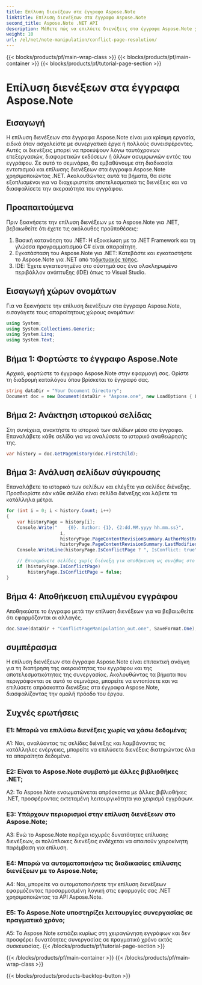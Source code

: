 ```yaml
---
title: Επίλυση διενέξεων στα έγγραφα Aspose.Note
linktitle: Επίλυση διενέξεων στα έγγραφα Aspose.Note
second_title: Aspose.Note .NET API
description: Μάθετε πώς να επιλύετε διενέξεις στα έγγραφα Aspose.Note χρησιμοποιώντας .NET. Οδηγός βήμα προς βήμα για αποτελεσματική επίλυση συγκρούσεων.
weight: 10
url: /el/net/note-manipulation/conflict-page-resolution/
---
```


{{< blocks/products/pf/main-wrap-class >}}
{{< blocks/products/pf/main-container >}}
{{< blocks/products/pf/tutorial-page-section >}}

# Επίλυση διενέξεων στα έγγραφα Aspose.Note

## Εισαγωγή

Η επίλυση διενέξεων στα έγγραφα Aspose.Note είναι μια κρίσιμη εργασία, ειδικά όταν ασχολείστε με συνεργατικά έργα ή πολλούς συνεισφέροντες. Αυτές οι διενέξεις μπορεί να προκύψουν λόγω ταυτόχρονων επεξεργασιών, διαφορετικών εκδόσεων ή άλλων ασυμφωνιών εντός του εγγράφου. Σε αυτό το σεμινάριο, θα εμβαθύνουμε στη διαδικασία εντοπισμού και επίλυσης διενέξεων στα έγγραφα Aspose.Note χρησιμοποιώντας .NET. Ακολουθώντας αυτά τα βήματα, θα είστε εξοπλισμένοι για να διαχειριστείτε αποτελεσματικά τις διενέξεις και να διασφαλίσετε την ακεραιότητα του εγγράφου.

## Προαπαιτούμενα

Πριν ξεκινήσετε την επίλυση διενέξεων με το Aspose.Note για .NET, βεβαιωθείτε ότι έχετε τις ακόλουθες προϋποθέσεις:

1. Βασική κατανόηση του .NET: Η εξοικείωση με το .NET Framework και τη γλώσσα προγραμματισμού C# είναι απαραίτητη.
2.  Εγκατάσταση του Aspose.Note για .NET: Κατεβάστε και εγκαταστήστε το Aspose.Note για .NET από το[δικτυακός τόπος](https://releases.aspose.com/note/net/).
3. IDE: Έχετε εγκατεστημένο στο σύστημά σας ένα ολοκληρωμένο περιβάλλον ανάπτυξης (IDE) όπως το Visual Studio.

## Εισαγωγή χώρων ονομάτων

Για να ξεκινήσετε την επίλυση διενέξεων στα έγγραφα Aspose.Note, εισαγάγετε τους απαραίτητους χώρους ονομάτων:

```csharp
using System;
using System.Collections.Generic;
using System.Linq;
using System.Text;
```

## Βήμα 1: Φορτώστε το έγγραφο Aspose.Note

Αρχικά, φορτώστε το έγγραφο Aspose.Note στην εφαρμογή σας. Ορίστε τη διαδρομή καταλόγου όπου βρίσκεται το έγγραφό σας.

```csharp
string dataDir = "Your Document Directory";
Document doc = new Document(dataDir + "Aspose.one", new LoadOptions { LoadHistory = true });
```

## Βήμα 2: Ανάκτηση ιστορικού σελίδας

Στη συνέχεια, ανακτήστε το ιστορικό των σελίδων μέσα στο έγγραφο. Επαναλάβετε κάθε σελίδα για να αναλύσετε το ιστορικό αναθεώρησής της.

```csharp
var history = doc.GetPageHistory(doc.FirstChild);
```

## Βήμα 3: Ανάλυση σελίδων σύγκρουσης

Επαναλάβετε το ιστορικό των σελίδων και ελέγξτε για σελίδες διένεξης. Προσδιορίστε εάν κάθε σελίδα είναι σελίδα διένεξης και λάβετε τα κατάλληλα μέτρα.

```csharp
for (int i = 0; i < history.Count; i++)
{
    var historyPage = history[i];
    Console.Write("    {0}. Author: {1}, {2:dd.MM.yyyy hh.mm.ss}",
                    i,
                    historyPage.PageContentRevisionSummary.AuthorMostRecent,
                    historyPage.PageContentRevisionSummary.LastModifiedTime);
    Console.WriteLine(historyPage.IsConflictPage ? ", IsConflict: true" : string.Empty);

    // Επισημάνετε σελίδες χωρίς διένεξη για αποθήκευση ως συνήθως στο ιστορικό
    if (historyPage.IsConflictPage)
        historyPage.IsConflictPage = false;
}
```

## Βήμα 4: Αποθήκευση επιλυμένου εγγράφου

Αποθηκεύστε το έγγραφο μετά την επίλυση διενέξεων για να βεβαιωθείτε ότι εφαρμόζονται οι αλλαγές.

```csharp
doc.Save(dataDir + "ConflictPageManipulation_out.one", SaveFormat.One);
```

## συμπέρασμα

Η επίλυση διενέξεων στα έγγραφα Aspose.Note είναι επιτακτική ανάγκη για τη διατήρηση της ακεραιότητας του εγγράφου και της αποτελεσματικότητας της συνεργασίας. Ακολουθώντας τα βήματα που περιγράφονται σε αυτό το σεμινάριο, μπορείτε να εντοπίσετε και να επιλύσετε απρόσκοπτα διενέξεις στα έγγραφα Aspose.Note, διασφαλίζοντας την ομαλή πρόοδο του έργου.

## Συχνές ερωτήσεις

### Ε1: Μπορώ να επιλύσω διενέξεις χωρίς να χάσω δεδομένα;

A1: Ναι, αναλύοντας τις σελίδες διένεξης και λαμβάνοντας τις κατάλληλες ενέργειες, μπορείτε να επιλύσετε διενέξεις διατηρώντας όλα τα απαραίτητα δεδομένα.

### Ε2: Είναι το Aspose.Note συμβατό με άλλες βιβλιοθήκες .NET;

A2: Το Aspose.Note ενσωματώνεται απρόσκοπτα με άλλες βιβλιοθήκες .NET, προσφέροντας εκτεταμένη λειτουργικότητα για χειρισμό εγγράφων.

### Ε3: Υπάρχουν περιορισμοί στην επίλυση διενέξεων στο Aspose.Note;

A3: Ενώ το Aspose.Note παρέχει ισχυρές δυνατότητες επίλυσης διενέξεων, οι πολύπλοκες διενέξεις ενδέχεται να απαιτούν χειροκίνητη παρέμβαση για επίλυση.

### Ε4: Μπορώ να αυτοματοποιήσω τις διαδικασίες επίλυσης διενέξεων με το Aspose.Note;

A4: Ναι, μπορείτε να αυτοματοποιήσετε την επίλυση διενέξεων εφαρμόζοντας προσαρμοσμένη λογική στις εφαρμογές σας .NET χρησιμοποιώντας τα API Aspose.Note.

### Ε5: Το Aspose.Note υποστηρίζει λειτουργίες συνεργασίας σε πραγματικό χρόνο;

A5: Το Aspose.Note εστιάζει κυρίως στη χειραγώγηση εγγράφων και δεν προσφέρει δυνατότητες συνεργασίας σε πραγματικό χρόνο εκτός συσκευασίας.
{{< /blocks/products/pf/tutorial-page-section >}}

{{< /blocks/products/pf/main-container >}}
{{< /blocks/products/pf/main-wrap-class >}}

{{< blocks/products/products-backtop-button >}}
